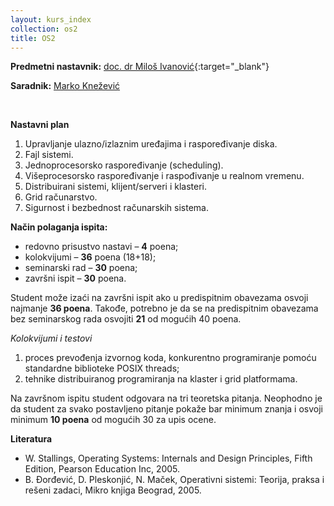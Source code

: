 ```yaml
---
layout: kurs_index
collection: os2
title: OS2
---
```


**Predmetni nastavnik:** [doc. dr Miloš Ivanović](https://imi.pmf.kg.ac.rs/index.php?option=com_content&task=view&id=337&Itemid=77){:target="_blank"}

**Saradnik:** [Marko Knežević]()
&nbsp;

&nbsp;

**Nastavni plan**

1. Upravljanje ulazno/izlaznim uređajima i raspoređivanje diska.
2. Fajl sistemi.
3. Jednoprocesorsko raspoređivanje (scheduling).
4. Višeprocesorsko raspoređivanje i raspođivanje u realnom vremenu.
5. Distribuirani sistemi, klijent/serveri i klasteri.
6. Grid računarstvo.
7. Sigurnost i bezbednost računarskih sistema.

**Način polaganja ispita:**

* redovno prisustvo nastavi – **4** poena;
* kolokvijumi – **36** poena (18+18);
* seminarski rad – **30** poena;
* završni ispit – **30** poena.

Student može izaći na završni ispit ako u predispitnim obavezama osvoji najmanje **36 poena**. Takođe, potrebno je da se na predispitnim obavezama bez seminarskog rada osvojiti **21** od mogućih 40 poena.

*Kolokvijumi i testovi*

1. proces prevođenja izvornog koda, konkurentno programiranje pomoću standardne biblioteke POSIX threads;
2. tehnike distribuiranog programiranja na klaster i grid platformama.

Na završnom ispitu student odgovara na tri teoretska pitanja. Neophodno je da student za svako postavljeno pitanje pokaže bar minimum znanja i osvoji minimum **10 poena** od mogućih 30 za upis ocene.

**Literatura**

* W. Stallings, Operating Systems: Internals and Design Principles, Fifth Edition, Pearson Education Inc, 2005.
* B. Đorđević, D. Pleskonjić, N. Maček, Operativni sistemi: Teorija, praksa i rešeni zadaci, Mikro knjiga Beograd, 2005.
